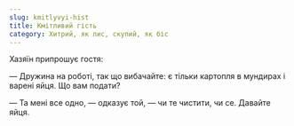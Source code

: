```yaml
---
slug: kmitlyvyi-hist
title: Кмітливий гість
category: Хитрий, як лис, скупий, як біс
---
```

Хазяїн припрошує гостя:

— Дружина на роботі, так що вибачайте: є тільки картопля в мундирах і варені яйця. Що вам подати?

— Та мені все одно, — одказує той, — чи те чистити, чи се. Давайте яйця.

